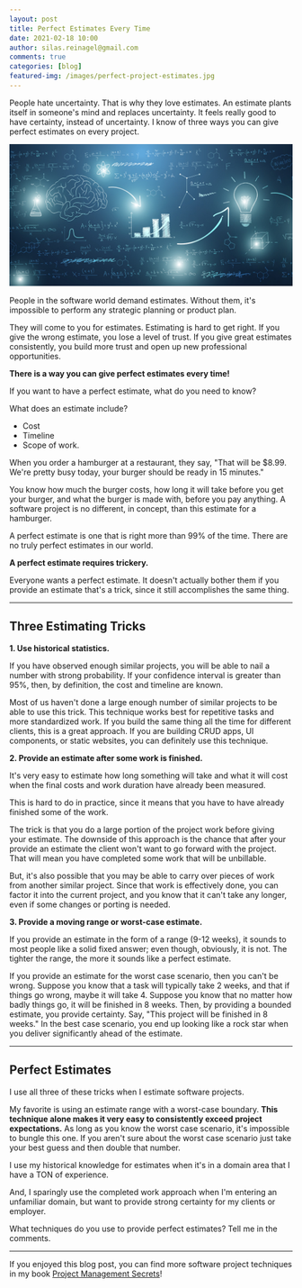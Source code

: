 ```yaml
---
layout: post
title: Perfect Estimates Every Time
date: 2021-02-18 10:00
author: silas.reinagel@gmail.com
comments: true
categories: [blog]
featured-img: /images/perfect-project-estimates.jpg
---
```


People hate uncertainty. That is why they love estimates. An estimate plants itself in someone's mind and replaces uncertainty. It feels really good to have certainty, instead of uncertainty. I know of three ways you can give perfect estimates on every project.

<img src="/images/perfect-project-estimates.jpg" alt="A diagram showing the various project input factors.">

People in the software world demand estimates. Without them, it's impossible to perform any strategic planning or product plan.

They will come to you for estimates. Estimating is hard to get right. If you give the wrong estimate, you lose a level of trust. If you give great estimates consistently, you build more trust and open up new professional opportunities.

**There is a way you can give perfect estimates every time!**

If you want to have a perfect estimate, what do you need to know?

What does an estimate include?

- Cost
- Timeline
- Scope of work.

When you order a hamburger at a restaurant, they say, "That will be $8.99. We're pretty busy today, your burger should be ready in 15 minutes."

You know how much the burger costs, how long it will take before you get your burger, and what the burger is made with, before you pay anything. A software project is no different, in concept, than this estimate for a hamburger.

A perfect estimate is one that is right more than 99% of the time. There are no truly perfect estimates in our world.

**A perfect estimate requires trickery.**

Everyone wants a perfect estimate. It doesn't actually bother them if you provide an estimate that's a trick, since it still accomplishes the same thing.

---

## Three Estimating Tricks

**1. Use historical statistics.**

If you have observed enough similar projects, you will be able to nail a number with strong probability. If your confidence interval is greater than 95%, then, by definition, the cost and timeline are known.

Most of us haven't done a large enough number of similar projects to be able to use this trick. This technique works best for repetitive tasks and more standardized work. If you build the same thing all the time for different clients, this is a great approach. If you are building CRUD apps, UI components, or static websites, you can definitely use this technique.

**2. Provide an estimate after some work is finished.**

It's very easy to estimate how long something will take and what it will cost when the final costs and work duration have already been measured.

This is hard to do in practice, since it means that you have to have already finished some of the work.

The trick is that you do a large portion of the project work before giving your estimate. The downside of this approach is the  chance that after your provide an estimate the client won't want to go forward with the project. That will mean you have completed some work that will be unbillable.

But, it's also possible that you may be able to carry over pieces of work from another similar project. Since that work is effectively done, you can factor it into the current project, and you know that it can't take any longer, even if some changes or porting is needed.

**3. Provide a moving range or worst-case estimate.**

If you provide an estimate in the form of a range (9-12 weeks), it sounds to most people like a solid fixed answer; even though, obviously, it is not. The tighter the range, the more it sounds like a perfect estimate.

If you provide an estimate for the worst case scenario, then you can't be wrong. Suppose you know that a task will typically take 2 weeks, and that if things go wrong, maybe it will take 4. Suppose you know that no matter how badly things go, it will be finished in 8 weeks. Then, by providing a bounded estimate, you provide certainty. Say, "This project will be finished in 8 weeks." In the best case scenario, you end up looking like a rock star when you deliver significantly ahead of the estimate.

---

## Perfect Estimates

I use all three of these tricks when I estimate software projects.

My favorite is using an estimate range with a worst-case boundary. **This technique alone makes it very easy to consistently exceed project expectations.** As long as you know the worst case scenario, it's impossible to bungle this one. If you aren't sure about the worst case scenario just take your best guess and then double that number.

I use my historical knowledge for estimates when it's in a domain area that I have a TON of experience.

And, I sparingly use the completed work approach when I'm entering an unfamiliar domain, but want to provide strong certainty for my clients or employer.

What techniques do you use to provide perfect estimates? Tell me in the comments.

---

If you enjoyed this blog post, you can find more software project techniques in my book [Project Management Secrets](https://gumroad.com/l/pmsecrets)!

